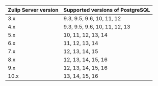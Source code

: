 | Zulip Server version | Supported versions of PostgreSQL |
| -------------------- | -------------------------------- |
| 3.x                  | 9.3, 9.5, 9.6, 10, 11, 12        |
| 4.x                  | 9.3, 9.5, 9.6, 10, 11, 12, 13    |
| 5.x                  | 10, 11, 12, 13, 14               |
| 6.x                  | 11, 12, 13, 14                   |
| 7.x                  | 12, 13, 14, 15                   |
| 8.x                  | 12, 13, 14, 15, 16               |
| 9.x                  | 12, 13, 14, 15, 16               |
| 10.x                 | 13, 14, 15, 16                   |
